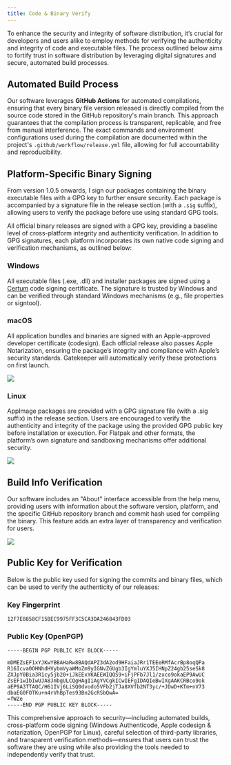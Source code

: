 ```yaml
---
title: Code & Binary Verify
---
```


To enhance the security and integrity of software distribution, it’s crucial for
developers and users alike to employ methods for verifying the authenticity and
integrity of code and executable files. The process outlined below aims to
fortify trust in software distribution by leveraging digital signatures and
secure, automated build processes.

## Automated Build Process

Our software leverages **GitHub Actions** for automated compilations, ensuring
that every binary file version released is directly compiled from the source
code stored in the GitHub repository's main branch. This approach guarantees
that the compilation process is transparent, replicable, and free from manual
interference. The exact commands and environment configurations used during the
compilation are documented within the project's `.github/workflow/release.yml`
file, allowing for full accountability and reproducibility.

## Platform-Specific Binary Signing

From version 1.0.5 onwards, I sign our packages containing the binary
executable files with a GPG key to further ensure security. Each package is
accompanied by a signature file in the release section (with a `.sig` suffix),
allowing users to verify the package before use using standard GPG tools.

All official binary releases are signed with a GPG key, providing a baseline
level of cross-platform integrity and authenticity verification. In addition to
GPG signatures, each platform incorporates its own native code signing and
verification mechanisms, as outlined below:

### Windows

All executable files (.exe, .dll) and installer packages are signed using a
[Certum](https://www.certum.eu/en/certum-by-asseco/) code signing certificate.
The signature is trusted by Windows and can be verified through standard Windows
mechanisms (e.g., file properties or signtool).

### macOS

All application bundles and binaries are signed with an Apple-approved developer
certificate (codesign). Each official release also passes Apple Notarization,
ensuring the package’s integrity and compliance with Apple’s security standards.
Gatekeeper will automatically verify these protections on first launch.

![](https://image.cdn.bktus.com/i/2025/06/24/cbc3a2ec86515bf5882d1249179e5e06053ada5f.webp)

### Linux

AppImage packages are provided with a GPG signature file (with a .sig suffix) in
the release section. Users are encouraged to verify the authenticity and
integrity of the package using the provided GPG public key before installation
or execution. For Flatpak and other formats, the platform’s own signature and
sandboxing mechanisms offer additional security.

![](https://image.cdn.bktus.com/i/2025/06/24/690c6b534ab54130dfa100f85a8cc299a0223ff5.webp)

## Build Info Verification

Our software includes an "About" interface accessible from the help menu,
providing users with information about the software version, platform, and the
specific GitHub repository branch and commit hash used for compiling the binary.
This feature adds an extra layer of transparency and verification for users.

![](https://image.cdn.bktus.com/i/2025/06/24/fe75a2c041c9e5a7823d0c4d8820bf35501117cd.webp)

## Public Key for Verification

Below is the public key used for signing the commits and binary files, which can
be used to verify the authenticity of our releases:

### Key Fingerprint

```
12F7E8858CF15BEC9975FF3C5CA3DA246843FD03
```

### Public Key (OpenPGP)

```
-----BEGIN PGP PUBLIC KEY BLOCK-----

mDMEZsEF1xYJKwYBBAHaRw8BAQdAPZ3dA2od9HFaiaJRr1TEEeRMfAcrBp8oqQPa
R16Icva0OHNhdHVybmVyaWMoZm9yIGNvZGUgb3IgYmluYXJ5IHNpZ24gb25seSk8
ZXJpY0Bia3R1cy5jb20+iJkEExYKAEEWIQQS9+iFjPFb7Jl1/zxco9okaEP9AwUC
ZsEF1wIbIwUJA8JmbgULCQgHAgIiAgYVCgkICwIEFgIDAQIeBwIXgAAKCRBco9ok
aEP9A3TTAQC/H61IVj6LiSQ0dvodo5VFb2jTJa8XVfb2NT3yc/+JDwD+KTm+nV73
dbaEG0FOTKu+n4rVhBpTes93Bn2GcRSbQwA=
=fWZe
-----END PGP PUBLIC KEY BLOCK-----
```

This comprehensive approach to security—including automated builds,
cross-platform code signing (Windows Authenticode, Apple codesign &
notarization, OpenPGP for Linux), careful selection of third-party libraries,
and transparent verification methods—ensures that users can trust the software
they are using while also providing the tools needed to independently verify
that trust.
